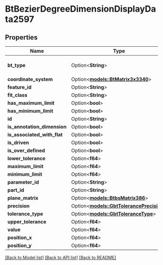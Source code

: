 # BtBezierDegreeDimensionDisplayData2597

## Properties

Name | Type | Description | Notes
------------ | ------------- | ------------- | -------------
**bt_type** | Option<**String**> | Type of JSON object. | [optional]
**coordinate_system** | Option<[**models::BtMatrix3x3340**](BTMatrix3x3-340.md)> |  | [optional]
**feature_id** | Option<**String**> |  | [optional]
**fit_class** | Option<**String**> |  | [optional]
**has_maximum_limit** | Option<**bool**> |  | [optional]
**has_minimum_limit** | Option<**bool**> |  | [optional]
**id** | Option<**String**> |  | [optional]
**is_annotation_dimension** | Option<**bool**> |  | [optional]
**is_associated_with_flat** | Option<**bool**> |  | [optional]
**is_driven** | Option<**bool**> |  | [optional]
**is_over_defined** | Option<**bool**> |  | [optional]
**lower_tolerance** | Option<**f64**> |  | [optional]
**maximum_limit** | Option<**f64**> |  | [optional]
**minimum_limit** | Option<**f64**> |  | [optional]
**parameter_id** | Option<**String**> |  | [optional]
**part_id** | Option<**String**> |  | [optional]
**plane_matrix** | Option<[**models::BtbsMatrix386**](BTBSMatrix-386.md)> |  | [optional]
**precision** | Option<[**models::GbtTolerancePrecision**](GBTTolerancePrecision.md)> |  | [optional]
**tolerance_type** | Option<[**models::GbtToleranceType**](GBTToleranceType.md)> |  | [optional]
**upper_tolerance** | Option<**f64**> |  | [optional]
**value** | Option<**f64**> |  | [optional]
**position_x** | Option<**f64**> |  | [optional]
**position_y** | Option<**f64**> |  | [optional]

[[Back to Model list]](../README.md#documentation-for-models) [[Back to API list]](../README.md#documentation-for-api-endpoints) [[Back to README]](../README.md)


